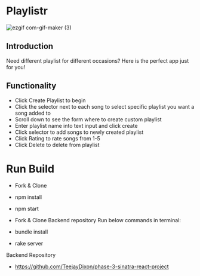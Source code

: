 # Playlistr

![ezgif com-gif-maker (3)](https://user-images.githubusercontent.com/103458131/204694866-d961e367-6bd3-4658-8fec-7ea635935dd4.gif)


## Introduction 
Need different playlist for different occasions? Here is the perfect app just for you!


## Functionality

- Click Create Playlist to begin
- Click the selector next to each song to select specific playlist you want a song added to
- Scroll down to see the form where to create custom playlist 
- Enter playlist name into text input and click create 
- Click selector to add songs to newly created playlist
- Click Rating to rate songs from 1-5
- Click Delete to delete from playlist

# Run Build 
- Fork & Clone
- npm install 
- npm start 

- Fork & Clone Backend repository
Run below commands in terminal:
- bundle install 
- rake server 

Backend Repository 
- https://github.com/TeejayDixon/phase-3-sinatra-react-project
